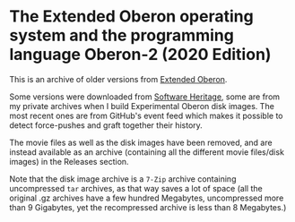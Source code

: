 # The Extended Oberon operating system and the programming language Oberon-2 (2020 Edition)

This is an archive of older versions from [Extended Oberon](https://github.com/andreaspirklbauer/Oberon-extended).

Some versions were downloaded from [Software Heritage](https://softwareheritage.org/), some are from my private archives when I build Experimental Oberon disk images. The most recent ones are from GitHub's event feed which makes it possible to detect force-pushes and graft together their history.

The movie files as well as the disk images have been removed, and are instead available as an archive (containing all the different movie files/disk images)
in the Releases section.

Note that the disk image archive is a `7-Zip` archive containing uncompressed `tar` archives, as that way saves a lot of space (all the original .gz archives
have a few hundred Megabytes, uncompressed more than 9 Gigabytes, yet the recompressed archive is less than 8 Megabytes.)
